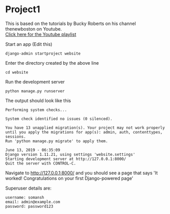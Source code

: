 # Project1
This is based on the tutorials by Bucky Roberts on his channel thenewboston on Youtube.  
[Click here for the Youtube playlist](https://www.youtube.com/playlist?list=PL6gx4Cwl9DGBlmzzFcLgDhKTTfNLfX1IK)

Start an app (Edit this) 

```
django-admin startproject website
```
Enter the directory created by the above line 

```
cd website
```

Run the development server

```
python manage.py runserver
```

The output should look like this 

```
Performing system checks...

System check identified no issues (0 silenced).

You have 13 unapplied migration(s). Your project may not work properly until you apply the migrations for app(s): admin, auth, contenttypes, sessions.
Run 'python manage.py migrate' to apply them.

June 13, 2019 - 06:35:09
Django version 1.11.21, using settings 'website.settings'
Starting development server at http://127.0.0.1:8000/
Quit the server with CONTROL-C.
```

Navigate to http://127.0.0.1:8000/ and you should see a page that says 'It worked!
Congratulations on your first Django-powered page' 

Superuser details are: 

```
username: somansh 
email: admin@example.com  
password: password123  
```
